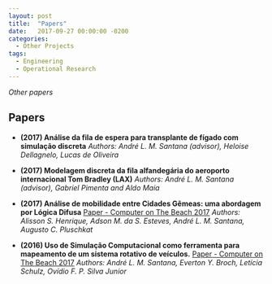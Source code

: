 ```yaml
---
layout: post
title:  "Papers"
date:   2017-09-27 00:00:00 -0200
categories:
  - Other Projects
tags:
  - Engineering
  - Operational Research 
---
```


*Other papers*

## Papers

* **(2017) Análise da fila de espera para transplante de fígado com simulação discreta**
*Authors: André L. M. Santana (advisor), Heloise Dellagnelo, Lucas de Oliveira*

* **(2017) Modelagem discreta da fila alfandegária do aeroporto internacional Tom Bradley (LAX)**
*Authors: André L. M. Santana (advisor), Gabriel Pimenta and Aldo Maia*

* **(2017) Análise de mobilidade entre Cidades Gêmeas: uma abordagem por Lógica Difusa**
[Paper - Computer on The Beach 2017](https://siaiap32.univali.br/seer/index.php/acotb/article/view/10626/5964)
*Authors: Alisson S. Henrique,	Adson M. da S. Esteves,	André L. M. Santana, Augusto C. Pluschkat*

* **(2016) Uso de Simulação Computacional como ferramenta para mapeamento de um sistema rotativo de veículos.**
[Paper - Computer on The Beach 2017](http://www.simpep.feb.unesp.br/abrir_arquivo_pdf.php?tipo=artigo&evento=10&art=1284&cad=23587&opcao=com_id)
*Authors: André L. M. Santana, Everton Y. Broch, Letícia Schulz, Ovídio F. P. Silva Junior*